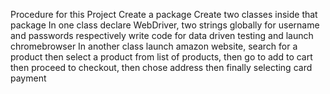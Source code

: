 Procedure for this Project
Create a package 
Create two classes inside that package
In one class declare WebDriver, two strings globally for username and passwords respectively   write code for data driven testing and launch chromebrowser
In another class launch amazon website, search for a product then select a product from list of products, then go to add to cart then proceed to checkout, then chose address then finally selecting card payment
